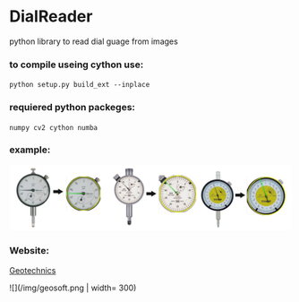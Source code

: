 # DialReader
python library to read dial guage from images

### to compile useing cython use:
`python setup.py build_ext --inplace`
### requiered python packeges:
`numpy cv2 cython numba`

### example:
![Example](/img/example.jpg)

### Website:
[Geotechnics](http:\\www.geotechegypt.com)

![](/img/geosoft.png | width= 300)
